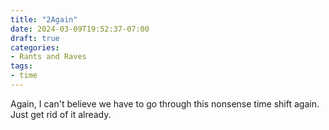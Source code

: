 ```yaml
---
title: "2Again"
date: 2024-03-09T19:52:37-07:00
draft: true
categories:
- Rants and Raves
tags:
- time
---
```

Again, I can't believe we have to go through this nonsense time shift again. Just get rid of it already.